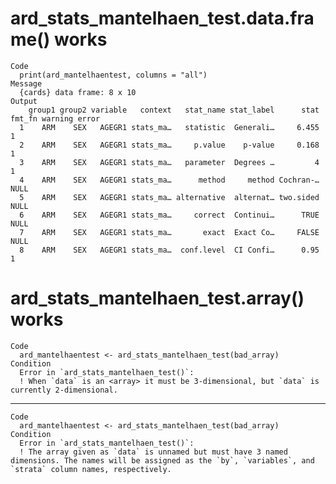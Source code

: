 # ard_stats_mantelhaen_test.data.frame() works

    Code
      print(ard_mantelhaentest, columns = "all")
    Message
      {cards} data frame: 8 x 10
    Output
        group1 group2 variable   context   stat_name stat_label      stat fmt_fn warning error
      1    ARM    SEX   AGEGR1 stats_ma…   statistic  Generali…     6.455      1              
      2    ARM    SEX   AGEGR1 stats_ma…     p.value    p-value     0.168      1              
      3    ARM    SEX   AGEGR1 stats_ma…   parameter  Degrees …         4      1              
      4    ARM    SEX   AGEGR1 stats_ma…      method     method Cochran-…   NULL              
      5    ARM    SEX   AGEGR1 stats_ma… alternative  alternat… two.sided   NULL              
      6    ARM    SEX   AGEGR1 stats_ma…     correct  Continui…      TRUE   NULL              
      7    ARM    SEX   AGEGR1 stats_ma…       exact  Exact Co…     FALSE   NULL              
      8    ARM    SEX   AGEGR1 stats_ma…  conf.level  CI Confi…      0.95      1              

# ard_stats_mantelhaen_test.array() works

    Code
      ard_mantelhaentest <- ard_stats_mantelhaen_test(bad_array)
    Condition
      Error in `ard_stats_mantelhaen_test()`:
      ! When `data` is an <array> it must be 3-dimensional, but `data` is currently 2-dimensional.

---

    Code
      ard_mantelhaentest <- ard_stats_mantelhaen_test(bad_array)
    Condition
      Error in `ard_stats_mantelhaen_test()`:
      ! The array given as `data` is unnamed but must have 3 named dimensions. The names will be assigned as the `by`, `variables`, and `strata` column names, respectively.

